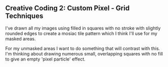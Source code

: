 ## Creative Coding 2: Custom Pixel - Grid Techniques

I've drawn all my images using filled in squares with no stroke with slightly rounded edges to create a mosiac tile pattern which I think I'll use for my masked areas.

For my unmasked areas I want to do something that will contrast with this.
I'm thinking about drawing numerous small, overlapping squares with no fill to give an empty 'pixel particle' effect.
